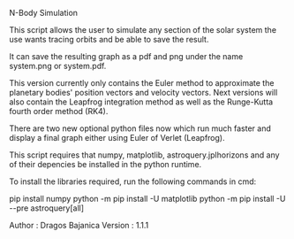 N-Body Simulation

This script allows the user to simulate any section of the solar system
the use wants tracing orbits and be able to save the result.

It can save the resulting graph as a pdf and png under the name
system.png or system.pdf.

This version currently only contains the Euler method to approximate the
planetary bodies' position vectors and velocity vectors. Next versions
will also contain the Leapfrog integration method as well as the Runge-Kutta
fourth order method (RK4).

There are two new optional python files now which run much faster and display
a final graph either using Euler of Verlet (Leapfrog).

This script requires that numpy, matplotlib, astroquery.jplhorizons and
any of their depencies be installed in the python runtime.

To install the libraries required, run the following commands in cmd:

pip install numpy
python -m pip install -U matplotlib
python -m pip install -U --pre astroquery[all]

Author : Dragos Bajanica
Version : 1.1.1
